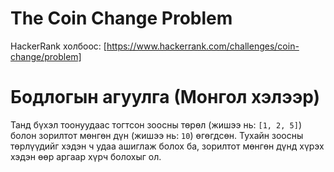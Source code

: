 # The Coin Change Problem

HackerRank холбоос: [https://www.hackerrank.com/challenges/coin-change/problem]

# Бодлогын агуулга (Монгол хэлээр)

Танд бүхэл тоонуудаас тогтсон зоосны төрөл (жишээ нь: `[1, 2, 5]`) болон зорилтот мөнгөн дүн (жишээ нь: `10`) өгөгдсөн. Тухайн зоосны төрлүүдийг хэдэн ч удаа ашиглаж болох ба, зорилтот мөнгөн дүнд хүрэх хэдэн өөр аргаар хүрч болохыг ол.